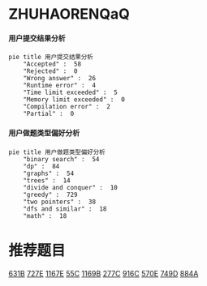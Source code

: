# ZHUHAORENQaQ

<!-- tabs:start -->



#### **用户提交结果分析**

```mermaid
pie title 用户提交结果分析
    "Accepted" :  58
    "Rejected" :  0
    "Wrong answer" :  26
    "Runtime error" :  4
    "Time limit exceeded" :  5
    "Memory limit exceeded" :  0
    "Compilation error" :  2
    "Partial" :  0
```

#### **用户做题类型偏好分析**

```mermaid
pie title 用户做题类型偏好分析
    "binary search" :  54
    "dp" :  84
    "graphs" :  54
    "trees" :  14
    "divide and conquer" :  10
    "greedy" :  729
    "two pointers" :  38
    "dfs and similar" :  18
    "math" :  18
```



<!-- tabs:end -->
# 推荐题目
[631B](https://codeforces.com/contest/631/problem/B)
[727E](https://codeforces.com/contest/727/problem/E)
[1167E](https://codeforces.com/contest/1167/problem/E)
[55C](https://codeforces.com/contest/55/problem/C)
[1169B](https://codeforces.com/contest/1169/problem/B)
[277C](https://codeforces.com/contest/277/problem/C)
[916C](https://codeforces.com/contest/916/problem/C)
[570E](https://codeforces.com/contest/570/problem/E)
[749D](https://codeforces.com/contest/749/problem/D)
[884A](https://codeforces.com/contest/884/problem/A)
